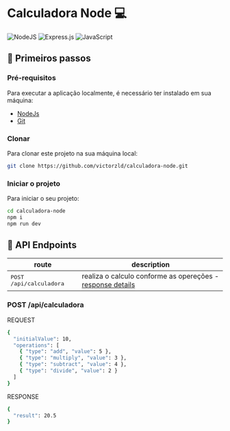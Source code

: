 # Calculadora Node 💻

![NodeJS](https://img.shields.io/badge/node.js-6DA55F?style=for-the-badge&logo=node.js&logoColor=white)
![Express.js](https://img.shields.io/badge/express.js-%23404d59.svg?style=for-the-badge&logo=express&logoColor=%2361DAFB)
![JavaScript](https://img.shields.io/badge/javascript-%23323330.svg?style=for-the-badge&logo=javascript&logoColor=%23F7DF1E)

## 🚀 Primeiros passos

### Pré-requisitos  

Para executar a aplicação localmente, é necessário ter instalado em sua máquina:

- <a href="https://nodejs.org/en">NodeJs</a>
- <a href="https://git-scm.com">Git</a>

### Clonar

Para clonar este projeto na sua máquina local:

```bash
git clone https://github.com/victorzld/calculadora-node.git
```
### Iniciar o projeto

Para iniciar o seu projeto:

```bash
cd calculadora-node
npm i
npm run dev
```

## 📍 API Endpoints

| route               | description                                          
|----------------------|-----------------------------------------------------
| <kbd>POST /api/calculadora</kbd>     | realiza o calculo conforme as opereções - [response details](#post-auth-detail)


<h3 id="post-auth-detail">POST /api/calculadora</h3>

REQUEST

```bash
{
  "initialValue": 10,
  "operations": [
    { "type": "add", "value": 5 },
    { "type": "multiply", "value": 3 },
    { "type": "subtract", "value": 4 },
    { "type": "divide", "value": 2 }
  ]
}
```

RESPONSE

```bash
{
  "result": 20.5
}
```
